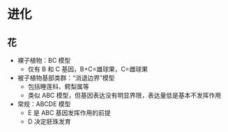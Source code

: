 # 进化
## 花
- 裸子植物：BC 模型
	- 仅有 B 和 C 基因，B+C=雄球果，C=雌球果
- 被子植物基部类群：“消退边界”模型
	- 包括睡莲科、鳄梨属等
	- 类似 ABC 模型，但基因表达没有明显界限，表达量低是基本不发挥作用
- 常规：ABCDE 模型
	- E 是 ABC 基因发挥作用的前提
	- D 决定胚珠发育